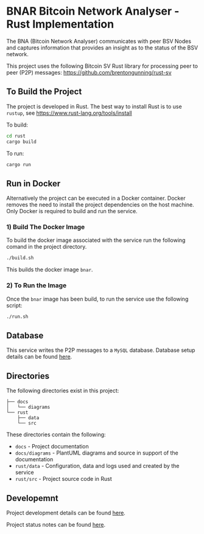 # BNAR Bitcoin Network Analyser - Rust Implementation

 The BNA (Bitcoin Network Analyser) communicates with peer BSV Nodes and captures information that provides an insight as to the status of the BSV network.

This project uses the following Bitcoin SV Rust library for processing peer to peer (P2P) messages:
https://github.com/brentongunning/rust-sv


## To Build the Project
The project is developed in Rust.
The best way to install Rust is to use `rustup`, see https://www.rust-lang.org/tools/install

To build:
```bash
cd rust
cargo build
```

To run:
```bash
cargo run
```

## Run in Docker
Alternatively the project can be executed in a Docker container.  Docker removes the need to install the project dependencies on the host machine.
Only Docker is required to build and run the service.

### 1) Build The Docker Image
To build the docker image associated with the service run the following comand in the project directory.
```bash
./build.sh
```
This builds the docker image `bnar`.
### 2) To Run the Image
Once the `bnar` image has been build, to run the service use the following script:
```bash
./run.sh
```

## Database
This service writes the P2P messages to a `MySQL` database.
Database setup details can be found [here](docs/Database.md).



## Directories
The following directories exist in this project:
```
├── docs
│   └── diagrams
└── rust
    ├── data
    └── src

```
These directories contain the following:
* `docs` - Project documentation
* `docs/diagrams` - PlantUML diagrams and source in support of the documentation
* `rust/data` - Configuration, data and logs used and created by the service
* `rust/src` - Project source code in Rust


## Developemnt
Project development details can be found [here](docs/Development.md).

Project status notes can be found [here](docs/Project.md).
